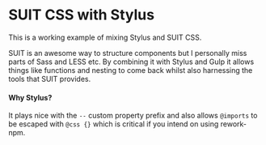 # SUIT CSS with Stylus

This is a working example of mixing Stylus and SUIT CSS.

SUIT is an awesome way to structure components but I personally miss parts of Sass and LESS etc. By combining it with Stylus and Gulp it allows things like functions and nesting to come back whilst also harnessing the tools that SUIT provides.

#### Why Stylus?

It plays nice with the `--` custom property prefix and also allows `@imports` to be escaped with `@css {}` which is critical if you intend on using rework-npm.